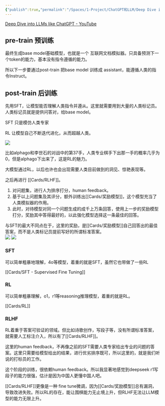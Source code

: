 ```yaml
---
{"publish":true,"permalink":"/Spaces/1-Project/ChatGPT和LLM/Deep Dive into LLMs like ChatGPT.md","created":"2025-04-03","modified":"2025-04-09","published":"2025-07-10T22:37:04.910+08:00","tags":["youtube长视频"],"cssclasses":""}
---
```



[Deep Dive into LLMs like ChatGPT - YouTube](https://www.youtube.com/watch?v=7xTGNNLPyMI&list=WL&index=1&t=276s)

## pre-train 预训练

最终生成base model基础模型，也就是一个 互联网文档模拟器。只具备预测下一个token的能力，基本没有指令遵循的能力。

所以下一步要通过post-train 把base model 训练成 assistant，能遵循人类的指令Instruct。

## post-train 后训练

先用SFT，让模型能否理解人类指令并遵从。这里就需要用到大量的人类标记员。人类标记员就是提供问答对，给base model。

SFT 只是模仿人类专家

RL 让模型自己不断迭代进化，从而超越人类。

![](https://pub-pic.oldwinter.top/2025/04/f6bec730744ac894aa71000c5434e6fa.png)

比如alphago和李世石的对战中的第37手，人类专业棋手下出那一手的概率几乎为0，但是alphago下出来了，这是RL的魅力。

大模型通过RL，以后也许也会出现需要人类目前做到的洞见、惊艳表现等。

之后再进行 [[Cards/RLHF]]。
1. 对问题集，进行人为排序打分，human feedback。
2. 基于以上问题集及其评分，额外训练出[[Cards/奖励模型]]，这个模型充当了人类模拟器的作用。
3. 此时，对待模型对同一个问题生成的成千上万条回答，使用上一步的奖励模型打分，奖励其中答得最好的，以此强化模型选择这一条最佳的回答。

与SFT的最大不同点在于，这里的奖励，是[[Cards/奖励模型]]自己回答出的最佳答案，而不是人类标记员提前写好的所谓标准答案。  
![](https://pub-pic.oldwinter.top/2025/04/3a756c2172bc2d1bdfdb91c2b413c6ea.png)
![](https://pub-pic.oldwinter.top/2025/04/2d61121c3d6f2ede5ee165c7e974e5b6.png)

### SFT

可以简单粗暴地理解，4o等模型，着重的就是SFT，虽然它也带做了一些RL

[[Cards/SFT - Supervised Fine Tuning]]

### RL

可以简单粗暴理解，o1，r1等reasoning推理模型，着重的就是RL。

[[Cards/RL]]

### RLHF

RL着重于答案可验证的领域。但比如诗歌创作，写段子等，没有所谓标准答案，就需要人工标注介入，所以有了[[Cards/RLHF]]。

这里的human feedback，不再像之前的SFT需要人类专家给出专业的问题的答案。这里只需要给模型给出的结果，进行优劣排序既可，所以这里的，就是我们听说的打标员的工作。
 

这个阶段的训练，很依赖human feedback。所以我显著地感觉到deepseek r1写段子的能力很强，估计是因为中国人更懂中国人吧。

[[Cards/RLHF]]更像是一种 fine tune微调，因为[[Cards/奖励模型]]总有漏洞，导致改进失败。所以RL的存在，能让围棋能力无止境上升，但RLHF无法让LLM模型的能力无限上升。
